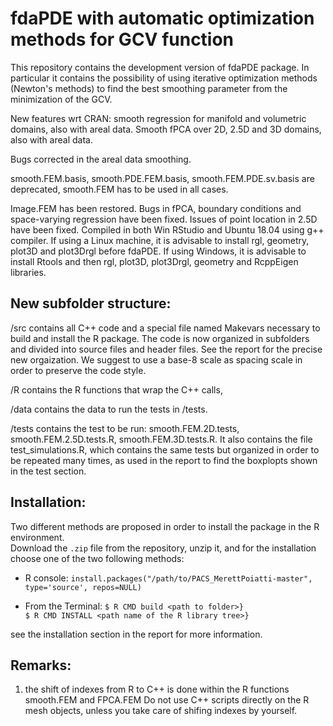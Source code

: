 # fdaPDE with automatic optimization methods for GCV function

This repository contains the development version of fdaPDE package. In particular it contains the possibility of using iterative optimization methods (Newton's methods) to find the best smoothing parameter from the minimization of the GCV. 

New features wrt CRAN: smooth regression for manifold and volumetric domains, also with areal data. Smooth fPCA over 2D, 2.5D and 3D domains, also with areal data.

Bugs corrected in the areal data smoothing.

smooth.FEM.basis, smooth.PDE.FEM.basis, smooth.FEM.PDE.sv.basis are deprecated, smooth.FEM has to be used in all cases.

Image.FEM has been restored. Bugs in fPCA, boundary conditions and space-varying regression have been fixed. Issues of point location in 2.5D have been fixed.
Compiled in both Win RStudio and Ubuntu 18.04 using g++ compiler. If using a Linux machine, it is advisable to install rgl, geometry, plot3D and plot3Drgl before fdaPDE. If using Windows, it is advisable to install Rtools and then rgl, plot3D, plot3Drgl, geometry and RcppEigen libraries. 

## New subfolder structure:
/src contains all C++ code and a special file named Makevars necessary to build and install the R package. The code is now organized in subfolders and divided into source files and header files. See the report for the precise new orgaization. We suggest to use a base-8 scale as spacing scale in order to preserve the code style.

/R contains the R functions that wrap the C++ calls,

/data contains the data to run the tests in /tests.

/tests contains the test to be run: smooth.FEM.2D.tests, smooth.FEM.2.5D.tests.R, smooth.FEM.3D.tests.R. It also contains the file test_simulations.R, which contains the same tests but organized in order to be repeated many times, as used in the report to find the boxplopts shown in the test section.

## Installation:
Two different methods are proposed in order to install the package in the R environment.  
Download the `.zip` file from the repository, unzip it, and for the installation choose one of the two following methods:  

- R console:
        ```install.packages("/path/to/PACS_MerettPoiatti-master", type='source', repos=NULL)```

- From the Terminal: 
        ```$ R CMD build <path to folder>}```     
        ```$ R CMD INSTALL <path name of the R library tree>}```

see the installation section in the report for more information.
## Remarks:

1) the shift of indexes from R to C++ is done within the R functions smooth.FEM and FPCA.FEM Do not use C++ scripts directly on the R mesh objects, unless you take care of shifing indexes by yourself.
